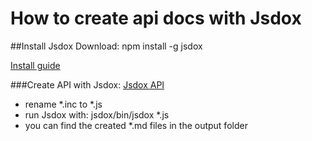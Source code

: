 How to create api docs with Jsdox
============================

##Install Jsdox
Download:
npm install -g jsdox

[Install guide](http://jsdox.org/#install)


###Create API with Jsdox:
[Jsdox API](http://jsdox.org/#api)

* rename *.inc to *.js
* run Jsdox with: jsdox/bin/jsdox *.js
* you can find the created *.md files in the output folder

